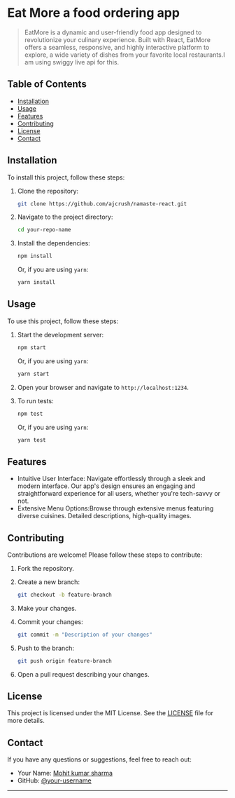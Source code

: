 # Eat More a food ordering app

> EatMore is a dynamic and user-friendly food app designed to revolutionize your culinary experience. Built with React, EatMore offers a seamless, responsive, and highly interactive platform to explore, a wide variety of dishes from your favorite local restaurants.I am using swiggy live api for this.

## Table of Contents

- [Installation](#installation)
- [Usage](#usage)
- [Features](#features)
- [Contributing](#contributing)
- [License](#license)
- [Contact](#contact)

## Installation

To install this project, follow these steps:

1. Clone the repository:
    ```bash
    git clone https://github.com/ajcrush/namaste-react.git
    ```

2. Navigate to the project directory:
    ```bash
    cd your-repo-name
    ```

3. Install the dependencies:
    ```bash
    npm install
    ```

    Or, if you are using `yarn`:
    ```bash
    yarn install
    ```

## Usage

To use this project, follow these steps:

1. Start the development server:
    ```bash
    npm start
    ```

    Or, if you are using `yarn`:
    ```bash
    yarn start
    ```

2. Open your browser and navigate to `http://localhost:1234`.

3. To run tests:
    ```bash
    npm test
    ```

    Or, if you are using `yarn`:
    ```bash
    yarn test
    ```

## Features

- Intuitive User Interface: Navigate effortlessly through a sleek and modern interface. Our app's design ensures an engaging and straightforward experience for all users, whether you're tech-savvy or not.
- Extensive Menu Options:Browse through extensive menus featuring diverse cuisines. Detailed descriptions, high-quality images.


## Contributing

Contributions are welcome! Please follow these steps to contribute:

1. Fork the repository.
2. Create a new branch:
    ```bash
    git checkout -b feature-branch
    ```

3. Make your changes.
4. Commit your changes:
    ```bash
    git commit -m "Description of your changes"
    ```

5. Push to the branch:
    ```bash
    git push origin feature-branch
    ```

6. Open a pull request describing your changes.

## License

This project is licensed under the MIT License. See the [LICENSE](LICENSE) file for more details.

## Contact

If you have any questions or suggestions, feel free to reach out:

- Your Name: [Mohit kumar sharma](mohitanand8987@gmail.com)
- GitHub: [@your-username](https://github.com/ajcrush)

---
